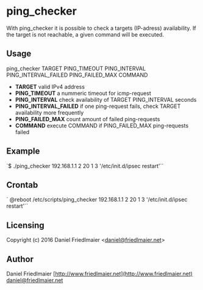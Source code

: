 # ping_checker

With ping_checker it is possible to check a targets (IP-adress) availability. If the target is not reachable, a given command will be executed.

Usage
-----
ping_checker TARGET PING_TIMEOUT PING_INTERVAL PING_INTERVAL_FAILED PING_FAILED_MAX COMMAND

- **TARGET**
  valid IPv4 address
- **PING_TIMEOUT**
  a nummeric timeout for icmp-request
- **PING_INTERVAL**
  check availability of TARGET PING_INTERVAL seconds
- **PING_INTERVAL_FAILED**
  if one ping-request fails, check TARGET availability more frequently
- **PING_FAILED_MAX**
  count amount of failed ping-requests
- **COMMAND**
  execute COMMAND if PING_FAILED_MAX ping-requests failed

Example
--------
`$ ./ping_checker 192.168.1.1 2 20 1 3 '/etc/init.d/ipsec restart'``

Crontab
-------
` @reboot /etc/scripts/ping_checker 192.168.1.1 2 20 1 3 '/etc/init.d/ipsec restart'``



Licensing
---------
Copyright (c) 2016 Daniel Friedlmaier &lt;daniel@friedlmaier.net&gt;

Author
------
Daniel Friedlmaier
[http://www.friedlmaier.net](http://www.friedlmaier.net)
[daniel@friedlmaier.net](mailto:daniel@friedlmaier.net)
